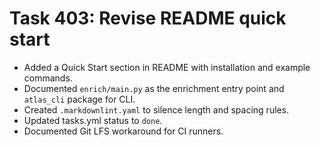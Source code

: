 # Task 403: Revise README quick start

- Added a Quick Start section in README with installation and example commands.
- Documented `enrich/main.py` as the enrichment entry point and `atlas_cli` package for CLI.
- Created `.markdownlint.yaml` to silence length and spacing rules.
- Updated tasks.yml status to `done`.
- Documented Git LFS workaround for CI runners.
